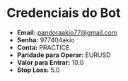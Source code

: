 # Credenciais do Bot

- **Email:** pandoraakio77@gmail.com
- **Senha:** 977404akio
- **Conta:** PRACTICE
- **Paridade para Operar:** EURUSD
- **Valor para Entrar:** 10.0
- **Stop Loss:** 5.0

